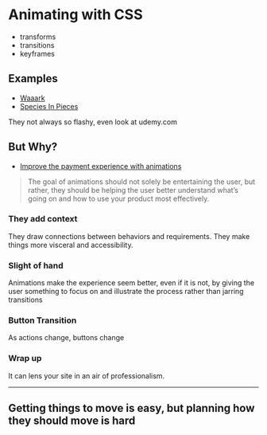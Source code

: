# Animating with CSS

- transforms
- transitions
- keyframes

## Examples

- [Waaark](https://waaark.com)
- [Species In Pieces](http://www.species-in-pieces.com)

They not always so flashy, even look at udemy.com

## But Why?

- [Improve the payment experience with animations](https://medium.com/bridge-collection/improve-the-payment-experience-with-animations-3d1b0a9b810e)

> The goal of animations should not solely be entertaining the user, but rather, they should be helping the user better understand what’s going on and how to use your product most effectively.

### They add context

They draw connections between behaviors and requirements.  They make things more visceral and accessibility.

### Slight of hand

Animations make the experience seem better, even if it is not, by giving the user something to focus on and illustrate the process rather than jarring transitions

### Button Transition

As actions change, buttons change

### Wrap up

It can lens your site in an air of professionalism.

---

## Getting things to move is easy, but planning how they should move is hard